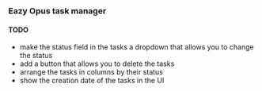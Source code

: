 ### Eazy Opus task manager

#### TODO
- make the status field in the tasks a dropdown that allows you to change the status
- add a button that allows you to delete the tasks
- arrange the tasks in columns by their status
- show the creation date of the tasks in the UI